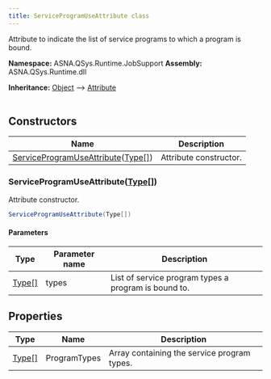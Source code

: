```yaml
---
title: ServiceProgramUseAttribute class
---
```


Attribute to indicate the list of service programs to which a program is bound.

**Namespace:** ASNA.QSys.Runtime.JobSupport
**Assembly:** ASNA.QSys.Runtime.dll

**Inheritance:** [Object](https://docs.microsoft.com/en-us/dotnet/api/system.object) --> [Attribute](https://docs.microsoft.com/en-us/dotnet/api/system.attribute)
<br>
<br>

## Constructors

| Name | Description |
| --- | --- |
| [ServiceProgramUseAttribute](#serviceprogramuseattributetype)([Type\[\]](https://docs.microsoft.com/en-us/dotnet/api/system.type)) | Attribute constructor.

### ServiceProgramUseAttribute([Type\[\]](https://docs.microsoft.com/en-us/dotnet/api/system.type))

Attribute constructor.

```cs
ServiceProgramUseAttribute(Type[])
```

#### Parameters

| Type | Parameter name | Description
| --- | --- | ---
| [Type\[\]](https://docs.microsoft.com/en-us/dotnet/api/system.type) | types | List of service program types a program is bound to.

## Properties

| Type | Name | Description
| --- | --- | --- 
| [Type\[\]](https://docs.microsoft.com/en-us/dotnet/api/system.type) | ProgramTypes | Array containing the service program types. |
